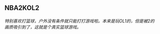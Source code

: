 ## NBA2KOL2
###### 特别喜欢打篮球，户外没有条件就只能打打游戏啦。本来是玩OL1的，但是被2的画质吸引到了，这就是个真实篮球游戏。
<base-photolist value="games/NBA2KOL2/" imgName="NBA2KOL2" :number="9"/>